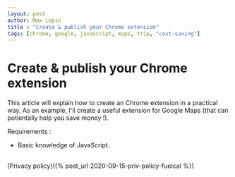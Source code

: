 ```yaml
---
layout: post
author: Max Lepin
title : "Create & publish your Chrome extension"
tags: [chrome, google, javascript, maps, trip, "cost-saving"]
---
```


# Create & publish your Chrome extension

This article will explain how to create an Chrome extension in a practical way. As an example, I'll create a useful extension for Google Maps (that can potientally help you save money !). 

Requirements : 
- Basic knowledge of JavaScript.

## 


[Privacy policy]({% post_url 2020-09-15-priv-policy-fuelcal %})



